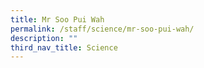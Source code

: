 ```yaml
---
title: Mr Soo Pui Wah
permalink: /staff/science/mr-soo-pui-wah/
description: ""
third_nav_title: Science
---
```

